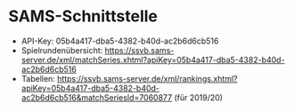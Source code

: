 # SAMS-Schnittstelle
- API-Key: 05b4a417-dba5-4382-b40d-ac2b6d6cb516
- Spielrundenübersicht: https://ssvb.sams-server.de/xml/matchSeries.xhtml?apiKey=05b4a417-dba5-4382-b40d-ac2b6d6cb516
- Tabellen: https://ssvb.sams-server.de/xml/rankings.xhtml?apiKey=05b4a417-dba5-4382-b40d-ac2b6d6cb516&matchSeriesId=7060877 (für 2019/20)
